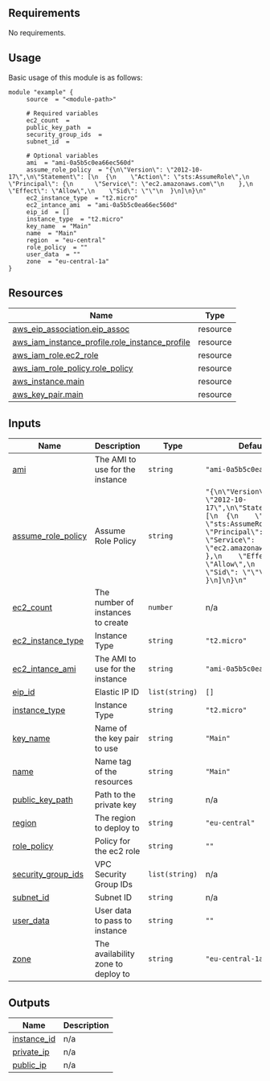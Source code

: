 <!-- BEGIN_AUTOMATED_TF_DOCS_BLOCK -->
## Requirements

No requirements.
## Usage
Basic usage of this module is as follows:
```hcl
module "example" {
	 source  = "<module-path>"

	 # Required variables
	 ec2_count  = 
	 public_key_path  = 
	 security_group_ids  = 
	 subnet_id  = 

	 # Optional variables
	 ami  = "ami-0a5b5c0ea66ec560d"
	 assume_role_policy  = "{\n\"Version\": \"2012-10-17\",\n\"Statement\": [\n  {\n    \"Action\": \"sts:AssumeRole\",\n    \"Principal\": {\n      \"Service\": \"ec2.amazonaws.com\"\n    },\n    \"Effect\": \"Allow\",\n    \"Sid\": \"\"\n  }\n]\n}\n"
	 ec2_instance_type  = "t2.micro"
	 ec2_intance_ami  = "ami-0a5b5c0ea66ec560d"
	 eip_id  = []
	 instance_type  = "t2.micro"
	 key_name  = "Main"
	 name  = "Main"
	 region  = "eu-central"
	 role_policy  = ""
	 user_data  = ""
	 zone  = "eu-central-1a"
}
```
## Resources

| Name | Type |
|------|------|
| [aws_eip_association.eip_assoc](https://registry.terraform.io/providers/hashicorp/aws/latest/docs/resources/eip_association) | resource |
| [aws_iam_instance_profile.role_instance_profile](https://registry.terraform.io/providers/hashicorp/aws/latest/docs/resources/iam_instance_profile) | resource |
| [aws_iam_role.ec2_role](https://registry.terraform.io/providers/hashicorp/aws/latest/docs/resources/iam_role) | resource |
| [aws_iam_role_policy.role_policy](https://registry.terraform.io/providers/hashicorp/aws/latest/docs/resources/iam_role_policy) | resource |
| [aws_instance.main](https://registry.terraform.io/providers/hashicorp/aws/latest/docs/resources/instance) | resource |
| [aws_key_pair.main](https://registry.terraform.io/providers/hashicorp/aws/latest/docs/resources/key_pair) | resource |
## Inputs

| Name | Description | Type | Default | Required |
|------|-------------|------|---------|:--------:|
| <a name="input_ami"></a> [ami](#input\_ami) | The AMI to use for the instance | `string` | `"ami-0a5b5c0ea66ec560d"` | no |
| <a name="input_assume_role_policy"></a> [assume\_role\_policy](#input\_assume\_role\_policy) | Assume Role Policy | `string` | `"{\n\"Version\": \"2012-10-17\",\n\"Statement\": [\n  {\n    \"Action\": \"sts:AssumeRole\",\n    \"Principal\": {\n      \"Service\": \"ec2.amazonaws.com\"\n    },\n    \"Effect\": \"Allow\",\n    \"Sid\": \"\"\n  }\n]\n}\n"` | no |
| <a name="input_ec2_count"></a> [ec2\_count](#input\_ec2\_count) | The number of instances to create | `number` | n/a | yes |
| <a name="input_ec2_instance_type"></a> [ec2\_instance\_type](#input\_ec2\_instance\_type) | Instance Type | `string` | `"t2.micro"` | no |
| <a name="input_ec2_intance_ami"></a> [ec2\_intance\_ami](#input\_ec2\_intance\_ami) | The AMI to use for the instance | `string` | `"ami-0a5b5c0ea66ec560d"` | no |
| <a name="input_eip_id"></a> [eip\_id](#input\_eip\_id) | Elastic IP ID | `list(string)` | `[]` | no |
| <a name="input_instance_type"></a> [instance\_type](#input\_instance\_type) | Instance Type | `string` | `"t2.micro"` | no |
| <a name="input_key_name"></a> [key\_name](#input\_key\_name) | Name of the key pair to use | `string` | `"Main"` | no |
| <a name="input_name"></a> [name](#input\_name) | Name tag of the resources | `string` | `"Main"` | no |
| <a name="input_public_key_path"></a> [public\_key\_path](#input\_public\_key\_path) | Path to the private key | `string` | n/a | yes |
| <a name="input_region"></a> [region](#input\_region) | The region to deploy to | `string` | `"eu-central"` | no |
| <a name="input_role_policy"></a> [role\_policy](#input\_role\_policy) | Policy for the ec2 role | `string` | `""` | no |
| <a name="input_security_group_ids"></a> [security\_group\_ids](#input\_security\_group\_ids) | VPC Security Group IDs | `list(string)` | n/a | yes |
| <a name="input_subnet_id"></a> [subnet\_id](#input\_subnet\_id) | Subnet ID | `string` | n/a | yes |
| <a name="input_user_data"></a> [user\_data](#input\_user\_data) | User data to pass to instance | `string` | `""` | no |
| <a name="input_zone"></a> [zone](#input\_zone) | The availability zone to deploy to | `string` | `"eu-central-1a"` | no |
## Outputs

| Name | Description |
|------|-------------|
| <a name="output_instance_id"></a> [instance\_id](#output\_instance\_id) | n/a |
| <a name="output_private_ip"></a> [private\_ip](#output\_private\_ip) | n/a |
| <a name="output_public_ip"></a> [public\_ip](#output\_public\_ip) | n/a |
<!-- END_AUTOMATED_TF_DOCS_BLOCK -->